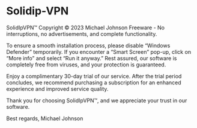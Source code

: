 # Solidip-VPN
SolidIpVPN™
Copyright © 2023 Michael Johnson
Freeware - No interruptions, no advertisements, and complete functionality.

To ensure a smooth installation process, please disable “Windows Defender” temporarily.
If you encounter a “Smart Screen” pop-up, click on “More info” and select “Run it anyway.”
Rest assured, our software is completely free from viruses, and your protection is guaranteed.

Enjoy a complimentary 30-day trial of our service. After the trial period concludes, we recommend purchasing a subscription for an enhanced experience and improved service quality.

Thank you for choosing SolidIpVPN™, and we appreciate your trust in our software.

Best regards,
Michael Johnson
